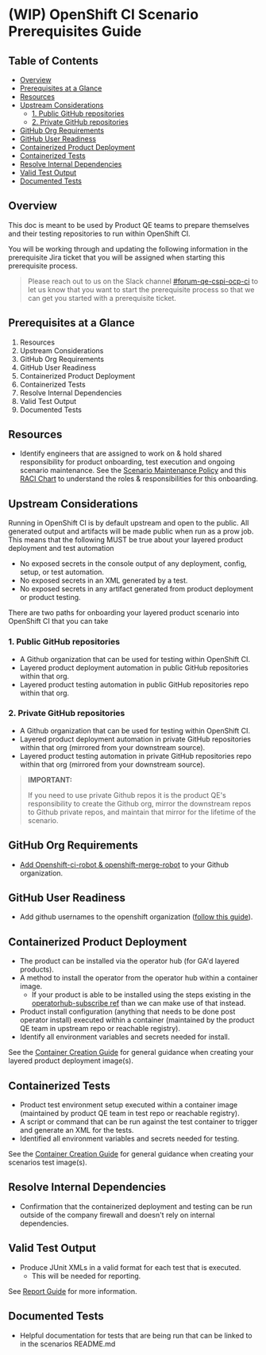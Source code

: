 # (WIP) OpenShift CI Scenario Prerequisites Guide<!-- omit from toc -->

## Table of Contents<!-- omit from toc -->
- [Overview](#overview)
- [Prerequisites at a Glance](#prerequisites-at-a-glance)
- [Resources](#resources)
- [Upstream Considerations](#upstream-considerations)
  - [1. Public GitHub repositories](#1-public-github-repositories)
  - [2. Private GitHub repositories](#2-private-github-repositories)
- [GitHub Org Requirements](#github-org-requirements)
- [GitHub User Readiness](#github-user-readiness)
- [Containerized Product Deployment](#containerized-product-deployment)
- [Containerized Tests](#containerized-tests)
- [Resolve Internal Dependencies](#resolve-internal-dependencies)
- [Valid Test Output](#valid-test-output)
- [Documented Tests](#documented-tests)

## Overview
This doc is meant to be used by Product QE teams to prepare themselves and their testing repositories to run within OpenShift CI.

You will be working through and updating the following information in the prerequisite Jira ticket that you will be assigned when starting this prerequisite process.

>Please reach out to us on the Slack channel [#forum-qe-cspi-ocp-ci](https://coreos.slack.com/archives/C047Y0DPEJU) to let us know that you want to start the prerequisite process so that we can get you started with a prerequisite ticket.

## Prerequisites at a Glance
1. Resources
2. Upstream Considerations
3. GitHub Org Requirements
4. GitHub User Readiness
5. Containerized Product Deployment
6. Containerized Tests
7. Resolve Internal Dependencies
8. Valid Test Output
9. Documented Tests

## Resources
- Identify engineers that are assigned to work on & hold shared responsibility for product onboarding, test execution and ongoing scenario maintenance. See the [Scenario Maintenance Policy](../Policy/Maintenance/Scenario_Maintenance_Policy.md) and this [RACI Chart](RACI_Chart.md) to understand the roles & responsibilities for this onboarding.

## Upstream Considerations
Running in OpenShift CI is by default upstream and open to the public. All generated output and artifacts will be made public when run as a prow job. This means that the following MUST be true about your layered product deployment and test automation
- No exposed secrets in the console output of any deployment, config, setup, or test automation.
- No exposed secrets in an XML generated by a test.
- No exposed secrets in any artifact generated from product deployment or product testing.

There are two paths for onboarding your layered product scenario into OpenShift CI that you can take
### 1. Public GitHub repositories
- A Github organization that can be used for testing within OpenShift CI.
- Layered product deployment automation in public GitHub repositories within that org.
- Layered product testing automation in public GitHub repositories repo within that org.
### 2. Private GitHub repositories
- A Github organization that can be used for testing within OpenShift CI.
- Layered product deployment automation in private GitHub repositories within that org (mirrored from your downstream source).
- Layered product testing automation in private GitHub repositories repo within that org (mirrored from your downstream source).
> **IMPORTANT:**
>
>If you need to use private Github repos it is the product QE's responsibility to create the Github org, mirror the downstream repos to Github private repos, and maintain that mirror for the lifetime of the scenario.

## GitHub Org Requirements
- [Add Openshift-ci-robot & openshift-merge-robot](https://docs.ci.openshift.org/docs/how-tos/onboarding-a-new-component/#granting-robots-privileges-and-installing-the-github-app) to your Github organization.

## GitHub User Readiness
- Add github usernames to the openshift organization ([follow this guide](https://source.redhat.com/groups/public/atomicopenshift/atomicopenshift_wiki/openshift_onboarding_checklist_for_github)).

## Containerized Product Deployment
- The product can be installed via the operator hub (for GA'd layered products).
- A method to install the operator from the operator hub within a container image.
  - If your product is able to be installed using the steps existing in the  [operatorhub-subscribe ref](https://github.com/openshift/release/tree/master/ci-operator/step-registry/operatorhub/subscribe) than we can make use of that instead.
- Product install configuration (anything that needs to be done post operator install) executed within a container (maintained by the product QE team in upstream repo or reachable registry).
- Identify all environment variables and secrets needed for install.

See the [Container Creation Guide](../OCP_CI_Tutorials/Containers/Container_Creation_Guide.md) for general guidance when creating your layered product deployment image(s).

## Containerized Tests
- Product test environment setup executed within a container image (maintained by product QE team in test repo or reachable registry).
- A script or command that can be run against the test container to trigger and generate an XML for the tests.
- Identified all environment variables and secrets needed for testing.

See the [Container Creation Guide](../OCP_CI_Tutorials/Containers/Container_Creation_Guide.md) for general guidance when creating your scenarios test image(s).

## Resolve Internal Dependencies
- Confirmation that the containerized deployment and testing can be run outside of the company firewall and doesn't rely on internal dependencies.

## Valid Test Output
- Produce JUnit XMLs in a valid format for each test that is executed.
  - This will be needed for reporting. 

See [Report Guide](../OCP_CI_Tutorials/Scenarios/Reporting_Guide.md) for more information.

## Documented Tests
- Helpful documentation for tests that are being run that can be linked to in the scenarios README.md
